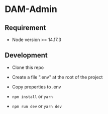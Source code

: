 # DAM-Admin

## Requirement ##

- Node version >= 14.17.3

## Development ##

- Clone this repo

- Create a file ".env" at the root of the project

- Copy properties to .env

- `npm install` or `yarn`

- `npm run dev` or `yarn dev`
